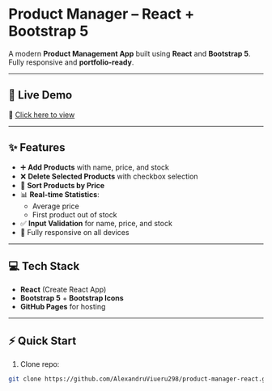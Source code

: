# Product Manager – React + Bootstrap 5

A modern **Product Management App** built using **React** and **Bootstrap 5**.  
Fully responsive and **portfolio-ready**.

---

## 🚀 Live Demo
🔗 [Click here to view](https://AlexandruViueru298.github.io/product-manager-react)

---

## ✨ Features
- ➕ **Add Products** with name, price, and stock
- ❌ **Delete Selected Products** with checkbox selection
- 🔄 **Sort Products by Price**
- 📊 **Real-time Statistics**:
  - Average price
  - First product out of stock
- ✅ **Input Validation** for name, price, and stock
- 📱 Fully responsive on all devices

---

## 💻 Tech Stack
- **React** (Create React App)
- **Bootstrap 5** + **Bootstrap Icons**
- **GitHub Pages** for hosting

---

## ⚡ Quick Start

1. Clone repo:
```bash
git clone https://github.com/AlexandruViueru298/product-manager-react.git
